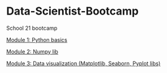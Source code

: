 # Data-Scientist-Bootcamp

School 21 bootcamp

[Module 1: Python basics](https://github.com/kvther1ne/Data-Scientist-Bootcamp/tree/main/module_1)

[Module 2: Numpy lib](https://github.com/kvther1ne/Data-Scientist-Bootcamp/tree/main/module_2)

[Module 3: Data visualization (Matplotlib, Seaborn, Pyplot libs)](https://www.google.com)
